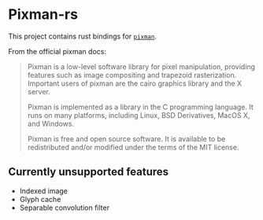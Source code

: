 # Pixman-rs

This project contains rust bindings for [`pixman`](https://www.pixman.org/).

From the official pixman docs:

> Pixman is a low-level software library for pixel manipulation, providing features such as image compositing and trapezoid rasterization. 
> Important users of pixman are the cairo graphics library and the X server.
> 
> Pixman is implemented as a library in the C programming language. It runs on many platforms, including Linux, BSD Derivatives, MacOS X, and Windows.
> 
> Pixman is free and open source software. It is available to be redistributed and/or modified under the terms of the MIT license. 

## Currently unsupported features

- Indexed image
- Glyph cache
- Separable convolution filter